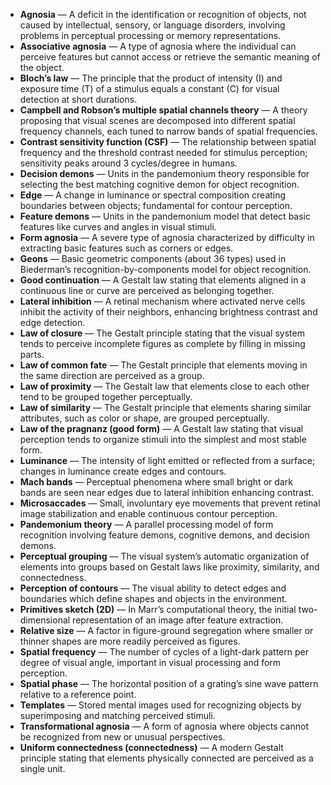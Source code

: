- **Agnosia** — A deficit in the identification or recognition of objects, not caused by intellectual, sensory, or language disorders, involving problems in perceptual processing or memory representations.
- **Associative agnosia** — A type of agnosia where the individual can perceive features but cannot access or retrieve the semantic meaning of the object.
- **Bloch’s law** — The principle that the product of intensity (I) and exposure time (T) of a stimulus equals a constant (C) for visual detection at short durations.
- **Campbell and Robson’s multiple spatial channels theory** — A theory proposing that visual scenes are decomposed into different spatial frequency channels, each tuned to narrow bands of spatial frequencies.
- **Contrast sensitivity function (CSF)** — The relationship between spatial frequency and the threshold contrast needed for stimulus perception; sensitivity peaks around 3 cycles/degree in humans.
- **Decision demons** — Units in the pandemonium theory responsible for selecting the best matching cognitive demon for object recognition.
- **Edge** — A change in luminance or spectral composition creating boundaries between objects; fundamental for contour perception.
- **Feature demons** — Units in the pandemonium model that detect basic features like curves and angles in visual stimuli.
- **Form agnosia** — A severe type of agnosia characterized by difficulty in extracting basic features such as corners or edges.
- **Geons** — Basic geometric components (about 36 types) used in Biederman’s recognition-by-components model for object recognition.
- **Good continuation** — A Gestalt law stating that elements aligned in a continuous line or curve are perceived as belonging together.
- **Lateral inhibition** — A retinal mechanism where activated nerve cells inhibit the activity of their neighbors, enhancing brightness contrast and edge detection.
- **Law of closure** — The Gestalt principle stating that the visual system tends to perceive incomplete figures as complete by filling in missing parts.
- **Law of common fate** — The Gestalt principle that elements moving in the same direction are perceived as a group.
- **Law of proximity** — The Gestalt law that elements close to each other tend to be grouped together perceptually.
- **Law of similarity** — The Gestalt principle that elements sharing similar attributes, such as color or shape, are grouped perceptually.
- **Law of the pragnanz (good form)** — A Gestalt law stating that visual perception tends to organize stimuli into the simplest and most stable form.
- **Luminance** — The intensity of light emitted or reflected from a surface; changes in luminance create edges and contours.
- **Mach bands** — Perceptual phenomena where small bright or dark bands are seen near edges due to lateral inhibition enhancing contrast.
- **Microsaccades** — Small, involuntary eye movements that prevent retinal image stabilization and enable continuous contour perception.
- **Pandemonium theory** — A parallel processing model of form recognition involving feature demons, cognitive demons, and decision demons.
- **Perceptual grouping** — The visual system’s automatic organization of elements into groups based on Gestalt laws like proximity, similarity, and connectedness.
- **Perception of contours** — The visual ability to detect edges and boundaries which define shapes and objects in the environment.
- **Primitives sketch (2D)** — In Marr’s computational theory, the initial two-dimensional representation of an image after feature extraction.
- **Relative size** — A factor in figure-ground segregation where smaller or thinner shapes are more readily perceived as figures.
- **Spatial frequency** — The number of cycles of a light-dark pattern per degree of visual angle, important in visual processing and form perception.
- **Spatial phase** — The horizontal position of a grating’s sine wave pattern relative to a reference point.
- **Templates** — Stored mental images used for recognizing objects by superimposing and matching perceived stimuli.
- **Transformational agnosia** — A form of agnosia where objects cannot be recognized from new or unusual perspectives.
- **Uniform connectedness (connectedness)** — A modern Gestalt principle stating that elements physically connected are perceived as a single unit.
